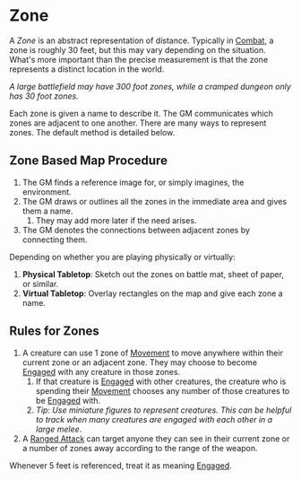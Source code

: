 # Zone

A *Zone* is an abstract representation of distance. Typically in [Combat](../Combat/Combat.md), a zone is roughly 30 feet, but this may vary depending on the situation. What's more important than the precise measurement is that the zone represents a distinct location in the world.

*A large battlefield may have 300 foot zones, while a cramped dungeon only has 30 foot zones.*

Each zone is given a name to describe it. The GM communicates which zones are adjacent to one another. There are many ways to represent zones. The default method is detailed below.

## Zone Based Map Procedure

1. The GM finds a reference image for, or simply imagines, the environment.
2. The GM draws or outlines all the zones in the immediate area and gives them a name.
	1. They may add more later if the need arises.
3. The GM denotes the connections between adjacent zones by connecting them.

Depending on whether you are playing physically or virtually:

1. **Physical Tabletop**: Sketch out the zones on battle mat, sheet of paper, or similar.
2. **Virtual Tabletop**: Overlay rectangles on the map and give each zone a name.

## Rules for Zones

1. A creature can use 1 zone of [Movement](../Combat/Movement.md) to move anywhere within their current zone or an adjacent zone. They may choose to become [Engaged](../Conditions/Engaged.md) with any creature in those zones.
	1. If that creature is [Engaged](../Conditions/Engaged.md) with other creatures, the creature who is spending their [Movement](../Combat/Movement.md) chooses any number of those creatures to be [Engaged](../Conditions/Engaged.md) with.
	2. *Tip: Use miniature figures to represent creatures. This can be helpful to track when many creatures are engaged with each other in a large melee*.
2. A [Ranged Attack](../Combat/Ranged%20Attack.md) can target anyone they can see in their current zone or a number of zones away according to the range of the weapon.

Whenever 5 feet is referenced, treat it as meaning [Engaged](../Conditions/Engaged.md).
